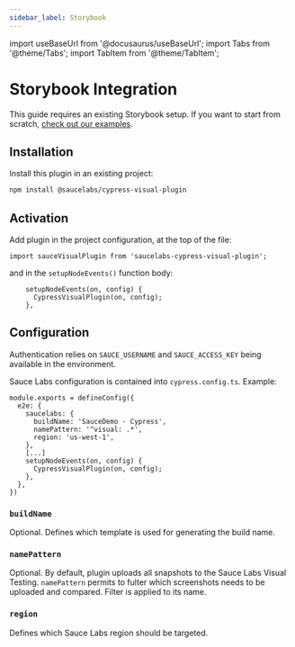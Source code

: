 ```yaml
---
sidebar_label: Storybook
---
```


import useBaseUrl from '@docusaurus/useBaseUrl';
import Tabs from '@theme/Tabs';
import TabItem from '@theme/TabItem';

# Storybook Integration

This guide requires an existing Storybook setup.
If you want to start from scratch, [check out our examples](../../visual-testing.md#examples).

## Installation

Install this plugin in an existing project:
```sh
npm install @saucelabs/cypress-visual-plugin
```

## Activation

Add plugin in the project configuration, at the top of the file:
```
import sauceVisualPlugin from 'saucelabs-cypress-visual-plugin';
```

and in the `setupNodeEvents()` function body:
```
    setupNodeEvents(on, config) {
      CypressVisualPlugin(on, config);
    },
```

## Configuration

Authentication relies on `SAUCE_USERNAME` and `SAUCE_ACCESS_KEY` being available in the environment.


Sauce Labs configuration is contained into `cypress.config.ts`.
Example: 
```
module.exports = defineConfig({
  e2e: {
    saucelabs: {
      buildName: 'SauceDemo - Cypress',
      namePattern: '^visual: .*',
      region: 'us-west-1',
    },
    [...]
    setupNodeEvents(on, config) {
      CypressVisualPlugin(on, config);
    },
  },
})
```

### `buildName`

Optional. Defines which template is used for generating the build name.

### `namePattern`

Optional. By default, plugin uploads all snapshots to the Sauce Labs Visual Testing. `namePattern` permits to fulter which screenshots needs to be uploaded and compared. Filter is applied to its name.


### `region`

Defines which Sauce Labs region should be targeted.

